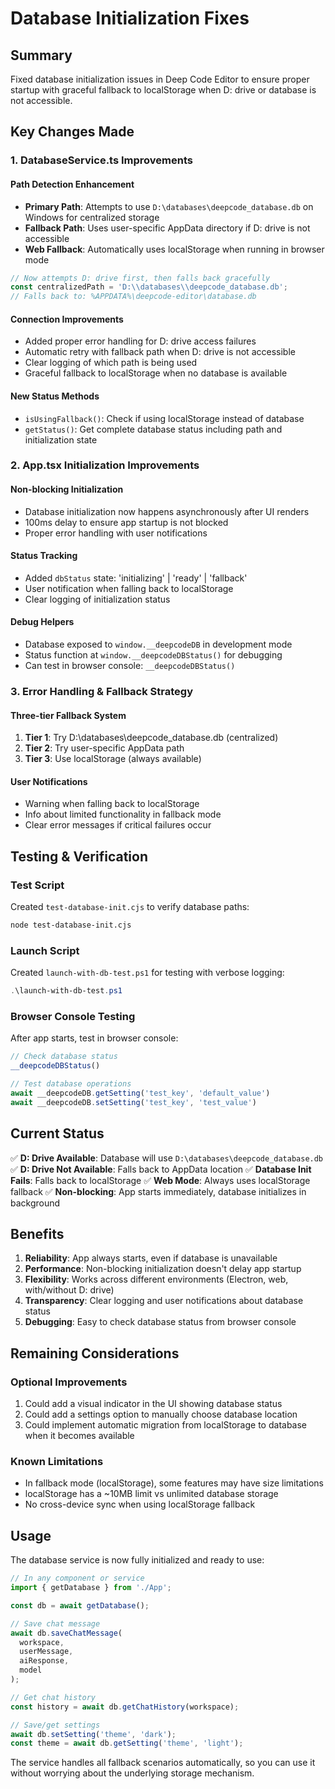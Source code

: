 # Database Initialization Fixes

## Summary

Fixed database initialization issues in Deep Code Editor to ensure proper startup with graceful fallback to localStorage when D: drive or database is not accessible.

## Key Changes Made

### 1. **DatabaseService.ts Improvements**

#### Path Detection Enhancement
- **Primary Path**: Attempts to use `D:\databases\deepcode_database.db` on Windows for centralized storage
- **Fallback Path**: Uses user-specific AppData directory if D: drive is not accessible
- **Web Fallback**: Automatically uses localStorage when running in browser mode

```typescript
// Now attempts D: drive first, then falls back gracefully
const centralizedPath = 'D:\\databases\\deepcode_database.db';
// Falls back to: %APPDATA%\deepcode-editor\database.db
```

#### Connection Improvements
- Added proper error handling for D: drive access failures
- Automatic retry with fallback path when D: drive is not accessible
- Clear logging of which path is being used
- Graceful fallback to localStorage when no database is available

#### New Status Methods
- `isUsingFallback()`: Check if using localStorage instead of database
- `getStatus()`: Get complete database status including path and initialization state

### 2. **App.tsx Initialization Improvements**

#### Non-blocking Initialization
- Database initialization now happens asynchronously after UI renders
- 100ms delay to ensure app startup is not blocked
- Proper error handling with user notifications

#### Status Tracking
- Added `dbStatus` state: 'initializing' | 'ready' | 'fallback'
- User notification when falling back to localStorage
- Clear logging of initialization status

#### Debug Helpers
- Database exposed to `window.__deepcodeDB` in development mode
- Status function at `window.__deepcodeDBStatus()` for debugging
- Can test in browser console: `__deepcodeDBStatus()`

### 3. **Error Handling & Fallback Strategy**

#### Three-tier Fallback System
1. **Tier 1**: Try D:\databases\deepcode_database.db (centralized)
2. **Tier 2**: Try user-specific AppData path
3. **Tier 3**: Use localStorage (always available)

#### User Notifications
- Warning when falling back to localStorage
- Info about limited functionality in fallback mode
- Clear error messages if critical failures occur

## Testing & Verification

### Test Script
Created `test-database-init.cjs` to verify database paths:
```bash
node test-database-init.cjs
```

### Launch Script
Created `launch-with-db-test.ps1` for testing with verbose logging:
```powershell
.\launch-with-db-test.ps1
```

### Browser Console Testing
After app starts, test in browser console:
```javascript
// Check database status
__deepcodeDBStatus()

// Test database operations
await __deepcodeDB.getSetting('test_key', 'default_value')
await __deepcodeDB.setSetting('test_key', 'test_value')
```

## Current Status

✅ **D: Drive Available**: Database will use `D:\databases\deepcode_database.db`
✅ **D: Drive Not Available**: Falls back to AppData location
✅ **Database Init Fails**: Falls back to localStorage
✅ **Web Mode**: Always uses localStorage fallback
✅ **Non-blocking**: App starts immediately, database initializes in background

## Benefits

1. **Reliability**: App always starts, even if database is unavailable
2. **Performance**: Non-blocking initialization doesn't delay app startup
3. **Flexibility**: Works across different environments (Electron, web, with/without D: drive)
4. **Transparency**: Clear logging and user notifications about database status
5. **Debugging**: Easy to check database status from browser console

## Remaining Considerations

### Optional Improvements
1. Could add a visual indicator in the UI showing database status
2. Could add a settings option to manually choose database location
3. Could implement automatic migration from localStorage to database when it becomes available

### Known Limitations
- In fallback mode (localStorage), some features may have size limitations
- localStorage has a ~10MB limit vs unlimited database storage
- No cross-device sync when using localStorage fallback

## Usage

The database service is now fully initialized and ready to use:

```typescript
// In any component or service
import { getDatabase } from './App';

const db = await getDatabase();

// Save chat message
await db.saveChatMessage(
  workspace,
  userMessage,
  aiResponse,
  model
);

// Get chat history
const history = await db.getChatHistory(workspace);

// Save/get settings
await db.setSetting('theme', 'dark');
const theme = await db.getSetting('theme', 'light');
```

The service handles all fallback scenarios automatically, so you can use it without worrying about the underlying storage mechanism.